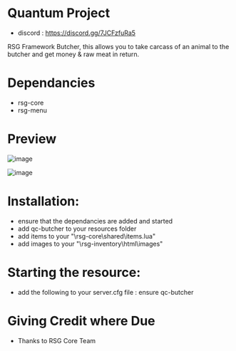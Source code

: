 # Quantum Project
- discord : https://discord.gg/7JCFzfuRa5

RSG Framework Butcher, this allows you to take carcass of an animal to the butcher and get money & raw meat in return. 

# Dependancies
- rsg-core
- rsg-menu

# Preview
![image](https://github.com/Artmines/qc-butcher/assets/96462463/613aeeac-3e7a-455d-804b-ee60fc70c969)

![image](https://github.com/Artmines/qc-butcher/assets/96462463/a3a146b2-c849-435e-bd32-04093617b2a3)


# Installation:
- ensure that the dependancies are added and started
- add qc-butcher to your resources folder
- add items to your "\rsg-core\shared\items.lua"
- add images to your "\rsg-inventory\html\images"

# Starting the resource:
- add the following to your server.cfg file : ensure qc-butcher

# Giving Credit where Due
- Thanks to RSG Core Team
